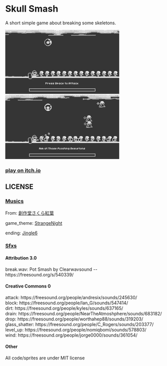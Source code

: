 # Skull Smash

A short simple game about breaking some skeletons.

<img src="https://github.com/shizu0817/Skull-Smash/blob/main/gameplay1.gif" width="360"> <img src="https://github.com/shizu0817/Skull-Smash/blob/main/gameplay2.gif" width="360">

### [<ins>play on itch.io</ins>](https://czu7985.itch.io/skull-smash)

## LICENSE

### [Musics](assets/musics/)

From: [創作堂さくら紅葉](https://yukizakura.net/)

game_theme: [StrangeNight](https://music.yukizakura.net/free/and/001.html)

ending: [Jingle6](https://music.yukizakura.net/free/yassun/s006.html)

### [Sfxs](assets/sfxs)

#### Attribution 3.0

<p>break.wav: Pot Smash by Clearwavsound -- https://freesound.org/s/540339/</p>

#### Creative Commons 0

<p>attack: https://freesound.org/people/andresix/sounds/245630/<br>
block: https://freesound.org/people/Ian_G/sounds/547414/<br>
dirt: https://freesound.org/people/kyles/sounds/637165/<br>
drain: https://freesound.org/people/NearTheAtmoshphere/sounds/683182/<br>
drop: https://freesound.org/people/worthahep88/sounds/319203/<br>
glass_shatter: https://freesound.org/people/C_Rogers/sounds/203377/<br>
level_up: https://freesound.org/people/nomiqbomi/sounds/578803/<br>
wind: https://freesound.org/people/jorge0000/sounds/361054/</p>

#### Other

All code/sprites are under MIT license
